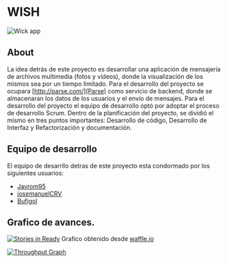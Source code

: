 
# WISH
![Wick app](https://farm2.staticflickr.com/1638/24748868795_856a618b16_m.jpg)
## About
La idea detrás de este proyecto es desarrollar una aplicación de mensajería de archivos multimedia (fotos y vídeos), donde la visualización de los mismos sea por un tiempo limitado. Para el desarrollo del proyecto se ocupara [http://parse.com/](Parse) como servicio de backend, donde se almacenaran los datos de los usuarios y el envío de mensajes.
Para el desarrollo del proyecto el equipo de desarrollo optó por adoptar el proceso de desarrollo Scrum. Dentro de la planificación del proyecto, se dividió el mismo en tres puntos importantes: Desarrollo de código, Desarrollo de Interfaz y Refactorización y documentación.
## Equipo de desarrollo
El equipo de desarrllo detras de este proyecto esta condormado por los siguientes usuarios:
* [Javrom95](https://github.com/Javrom95)
* [josemanuelCRV](https://github.com/josemanuelCRV)
* [Bufigol](https://github.com/Bufigol)

## Grafico de avances.
[![Stories in Ready](https://badge.waffle.io/Bufigol/YeepApp.png?label=ready&title=Ready)](https://waffle.io/Bufigol/YeepApp)
Grafico obtenido desde [waffle.io](https://waffle.io/)

[![Throughput Graph](https://graphs.waffle.io/Bufigol/YeepApp/throughput.svg)](https://waffle.io/Bufigol/YeepApp/metrics)
